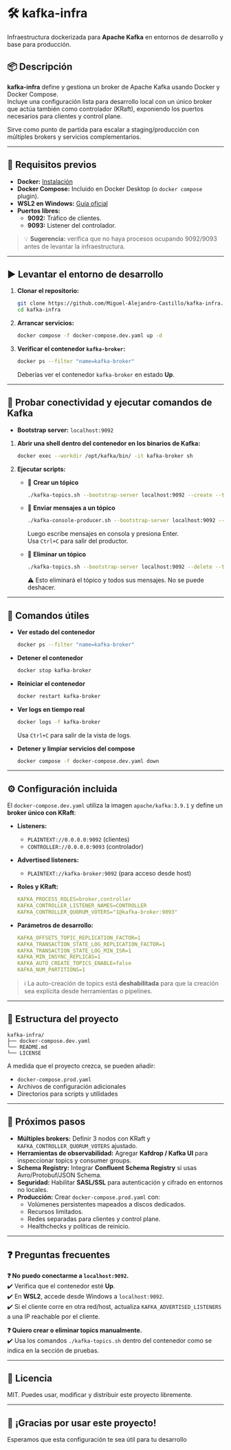 # 🛠️ kafka-infra

Infraestructura dockerizada para **Apache Kafka** en entornos de desarrollo y base para producción.

## 📦 Descripción

**kafka-infra** define y gestiona un broker de Apache Kafka usando Docker y Docker Compose.  
Incluye una configuración lista para desarrollo local con un único broker que actúa también como controlador (KRaft), exponiendo los puertos necesarios para clientes y control plane.  

Sirve como punto de partida para escalar a staging/producción con múltiples brokers y servicios complementarios.

---

## 🔧 Requisitos previos

- **Docker:** [Instalación](https://docs.docker.com/get-docker/)
- **Docker Compose:** Incluido en Docker Desktop (o `docker compose` plugin).
- **WSL2 en Windows:** [Guía oficial](https://learn.microsoft.com/windows/wsl/install)
- **Puertos libres:** 
  - **9092:** Tráfico de clientes.
  - **9093:** Listener del controlador.

> 💡 **Sugerencia:** verifica que no haya procesos ocupando 9092/9093 antes de levantar la infraestructura.

---

## ▶️ Levantar el entorno de desarrollo

1. **Clonar el repositorio:**
   ```bash
   git clone https://github.com/Miguel-Alejandro-Castillo/kafka-infra.git
   cd kafka-infra
   ```

2. **Arrancar servicios:**
   ```bash
   docker compose -f docker-compose.dev.yaml up -d
   ```

3. **Verificar el contenedor `kafka-broker`:**
   ```bash
   docker ps --filter "name=kafka-broker"
   ```
   Deberías ver el contenedor `kafka-broker` en estado **Up**.

---

## 🔌 Probar conectividad y ejecutar comandos de Kafka

- **Bootstrap server:** `localhost:9092`

1. **Abrir una shell dentro del contenedor en los binarios de Kafka:**
   ```bash
   docker exec --workdir /opt/kafka/bin/ -it kafka-broker sh
   ```

2. **Ejecutar scripts:**

   - 📌 **Crear un tópico**
     ```bash
     ./kafka-topics.sh --bootstrap-server localhost:9092 --create --topic <nombre-topic>
     ```

   - 📌 **Enviar mensajes a un tópico**
     ```bash
     ./kafka-console-producer.sh --bootstrap-server localhost:9092 --topic <nombre-topic>
     ```
     Luego escribe mensajes en consola y presiona Enter.  
     Usa `Ctrl+C` para salir del productor.

   - 📌 **Eliminar un tópico**
     ```bash
     ./kafka-topics.sh --bootstrap-server localhost:9092 --delete --topic <nombre-topic>
     ```
     ⚠️ Esto eliminará el tópico y todos sus mensajes. No se puede deshacer.

---

## 🧃 Comandos útiles

- **Ver estado del contenedor**
  ```bash
  docker ps --filter "name=kafka-broker"
  ```

- **Detener el contenedor**
  ```bash
  docker stop kafka-broker
  ```

- **Reiniciar el contenedor**
  ```bash
  docker restart kafka-broker
  ```

- **Ver logs en tiempo real**
  ```bash
  docker logs -f kafka-broker
  ```
  Usa `Ctrl+C` para salir de la vista de logs.

- **Detener y limpiar servicios del compose**
  ```bash
  docker compose -f docker-compose.dev.yaml down
  ```

---

## ⚙️ Configuración incluida

El `docker-compose.dev.yaml` utiliza la imagen `apache/kafka:3.9.1` y define un **broker único con KRaft**:

- **Listeners:**
  - `PLAINTEXT://0.0.0.0:9092` (clientes)
  - `CONTROLLER://0.0.0.0:9093` (controlador)

- **Advertised listeners:**
  - `PLAINTEXT://kafka-broker:9092` (para acceso desde host)

- **Roles y KRaft:**
  ```yaml
  KAFKA_PROCESS_ROLES=broker,controller
  KAFKA_CONTROLLER_LISTENER_NAMES=CONTROLLER
  KAFKA_CONTROLLER_QUORUM_VOTERS="1@kafka-broker:9093"
  ```

- **Parámetros de desarrollo:**
  ```yaml
  KAFKA_OFFSETS_TOPIC_REPLICATION_FACTOR=1
  KAFKA_TRANSACTION_STATE_LOG_REPLICATION_FACTOR=1
  KAFKA_TRANSACTION_STATE_LOG_MIN_ISR=1
  KAFKA_MIN_INSYNC_REPLICAS=1
  KAFKA_AUTO_CREATE_TOPICS_ENABLE=false
  KAFKA_NUM_PARTITIONS=1
  ```

> ℹ️ La auto-creación de topics está **deshabilitada** para que la creación sea explícita desde herramientas o pipelines.

---

## 📁 Estructura del proyecto

```plaintext
kafka-infra/
├── docker-compose.dev.yaml
└── README.md
└── LICENSE
```

A medida que el proyecto crezca, se pueden añadir:

- `docker-compose.prod.yaml`
- Archivos de configuración adicionales
- Directorios para scripts y utilidades

---

## 🧱 Próximos pasos

- **Múltiples brokers:** Definir 3 nodos con KRaft y `KAFKA_CONTROLLER_QUORUM_VOTERS` ajustado.  
- **Herramientas de observabilidad:** Agregar **Kafdrop / Kafka UI** para inspeccionar topics y consumer groups.  
- **Schema Registry:** Integrar **Confluent Schema Registry** si usas Avro/Protobuf/JSON Schema.  
- **Seguridad:** Habilitar **SASL/SSL** para autenticación y cifrado en entornos no locales.  
- **Producción:** Crear `docker-compose.prod.yaml` con:
  - Volúmenes persistentes mapeados a discos dedicados.
  - Recursos limitados.
  - Redes separadas para clientes y control plane.
  - Healthchecks y políticas de reinicio.

---

## ❓ Preguntas frecuentes

**❓ No puedo conectarme a `localhost:9092`.**  
✔️ Verifica que el contenedor esté **Up**.  
✔️ En **WSL2**, accede desde Windows a `localhost:9092`.  
✔️ Si el cliente corre en otra red/host, actualiza `KAFKA_ADVERTISED_LISTENERS` a una IP reachable por el cliente.

**❓ Quiero crear o eliminar topics manualmente.**  
✔️ Usa los comandos `./kafka-topics.sh` dentro del contenedor como se indica en la sección de pruebas.

---

## 📜 Licencia

MIT. Puedes usar, modificar y distribuir este proyecto libremente.

---
## 🚀 ¡Gracias por usar este proyecto!
Esperamos que esta configuración te sea útil para tu desarrollo
